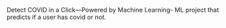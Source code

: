 Detect COVID in a Click—Powered by Machine Learning- ML project that predicts if a user has covid or not.
